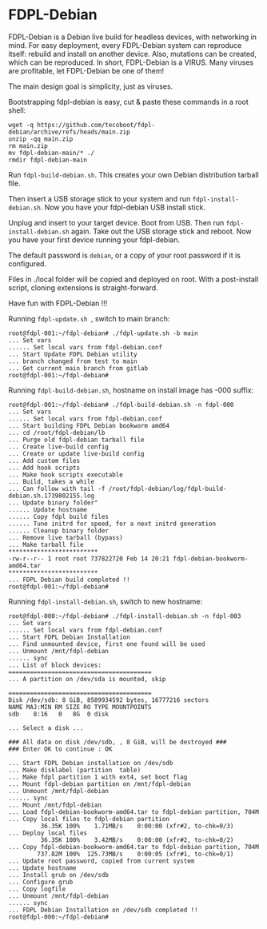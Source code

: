 # FDPL-Debian

FDPL-Debian is a Debian live build for headless devices, with networking in mind.
For easy deployment, every FDPL-Debian system can reproduce itself: rebuild and install
on another device. Also, mutations can be created, which can be reproduced.
In short, FDPL-Debian is a VIRUS. Many viruses are profitable, let FDPL-Debian be one
of them!

The main design goal is simplicity, just as viruses.

Bootstrapping fdpl-debian is easy, cut & paste these commands in a root shell:
```
wget -q https://github.com/tecoboot/fdpl-debian/archive/refs/heads/main.zip
unzip -qq main.zip
rm main.zip
mv fdpl-debian-main/* ./
rmdir fdpl-debian-main
```

Run `fdpl-build-debian.sh`. This creates your own Debian distribution tarball file.

Then insert a USB storage stick to your system and run `fdpl-install-debian.sh`.
Now you have your fdpl-debian USB install stick.

Unplug and insert to your target device. Boot from USB. Then run `fdpl-install-debian.sh`
again. Take out the USB storage stick and reboot. Now you have your first device running
your fdpl-debian.

The default password is `debian`, or a copy of your root password if it is configured.

Files in ./local folder will be copied and deployed on root. With a post-install script,
cloning extensions is straight-forward.

Have fun with FDPL-Debian !!!


Running `fdpl-update.sh `, switch to main branch:
```
root@fdpl-001:~/fdpl-debian# ./fdpl-update.sh -b main
... Set vars
...... Set local vars from fdpl-debian.conf
... Start Update FDPL Debian utility
... branch changed from test to main
... Get current main branch from gitlab
root@fdpl-001:~/fdpl-debian#
```

Running `fdpl-build-debian.sh`, hostname on install image has -000 suffix:
```
root@fdpl-001:~/fdpl-debian# ./fdpl-build-debian.sh -n fdpl-000
... Set vars
...... Set local vars from fdpl-debian.conf
... Start building FDPL Debian bookworm amd64
... cd /root/fdpl-debian/lb
... Purge old fdpl-debian tarball file
... Create live-build config
... Create or update live-build config
... Add custom files
... Add hook scripts
... Make hook scripts executable
... Build, takes a while
... Can follow with tail -f /root/fdpl-debian/log/fdpl-build-debian.sh.1739802155.log
... Update binary folder"
...... Update hostname
...... Copy fdpl build files
...... Tune initrd for speed, for a next initrd generation
...... Cleanup binary folder
... Remove live tarball (bypass)
... Make tarball file
*************************
-rw-r--r-- 1 root root 737822720 Feb 14 20:21 fdpl-debian-bookworm-amd64.tar
*************************
... FDPL Debian build completed !!
root@fdpl-001:~/fdpl-debian#
```

Running `fdpl-install-debian.sh`, switch to new hostname:
```
root@fdpl-000:~/fdpl-debian# ./fdpl-install-debian.sh -n fdpl-003
... Set vars
...... Set local vars from fdpl-debian.conf
... Start FDPL Debian Installation
... Find unmounted device, first one found will be used
... Unmount /mnt/fdpl-debian
...... sync
... List of block devices:
========================================
... A partition on /dev/sda is mounted, skip

========================================
Disk /dev/sdb: 8 GiB, 8589934592 bytes, 16777216 sectors
NAME MAJ:MIN RM SIZE RO TYPE MOUNTPOINTS
sdb    8:16   0   8G  0 disk

... Select a disk ...

### All data on disk /dev/sdb, , 8 GiB, will be destroyed ###
### Enter OK to continue : OK

... Start FDPL Debian installation on /dev/sdb
... Make disklabel (partition  table)
... Make fdpl partition 1 with ext4, set boot flag
... Mount fdpl-debian partition on /mnt/fdpl-debian
... Unmount /mnt/fdpl-debian
...... sync
... Mount /mnt/fdpl-debian
... Load fdpl-debian-bookworm-amd64.tar to fdpl-debian partition, 704M
... Copy local files to fdpl-debian partition
         36.35K 100%    1.71MB/s    0:00:00 (xfr#2, to-chk=0/3)
... Deploy local files
         36.35K 100%    3.42MB/s    0:00:00 (xfr#2, to-chk=0/2)
... Copy fdpl-debian-bookworm-amd64.tar to fdpl-debian partition, 704M
        737.82M 100%  125.73MB/s    0:00:05 (xfr#1, to-chk=0/1)
... Update root password, copied from current system
... Update hostname
... Install grub on /dev/sdb
... Configure grub
... Copy logfile
... Unmount /mnt/fdpl-debian
...... sync
... FDPL Debian Installation on /dev/sdb completed !!
root@fdpl-000:~/fdpl-debian#
```

